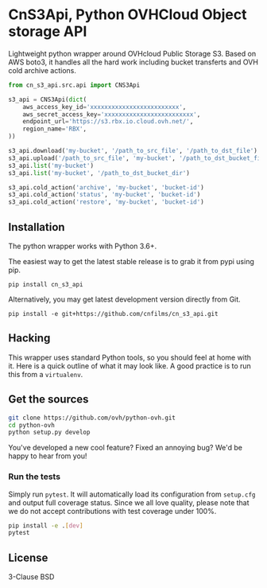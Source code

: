 # CnS3Api, Python OVHCloud Object storage API

Lightweight python wrapper around OVHcloud Public Storage S3. Based on AWS boto3, it handles all the hard work including bucket transferts and OVH cold archive actions.

```python
from cn_s3_api.src.api import CNS3Api

s3_api = CNS3Api(dict(
    aws_access_key_id='xxxxxxxxxxxxxxxxxxxxxxxxx',
    aws_secret_access_key='xxxxxxxxxxxxxxxxxxxxxxxxx',
    endpoint_url='https://s3.rbx.io.cloud.ovh.net/',
    region_name='RBX',
))

s3_api.download('my-bucket', '/path_to_src_file', '/path_to_dst_file')
s3_api.upload('/path_to_src_file', 'my-bucket', '/path_to_dst_bucket_file')
s3_api.list('my-bucket')
s3_api.list('my-bucket', '/path_to_dst_bucket_dir')

s3_api.cold_action('archive', 'my-bucket', 'bucket-id')
s3_api.cold_action('status', 'my-bucket', 'bucket-id')
s3_api.cold_action('restore', 'my-bucket', 'bucket-id')
```

## Installation

The python wrapper works with Python 3.6+.

The easiest way to get the latest stable release is to grab it from pypi using pip.

```
pip install cn_s3_api
```

Alternatively, you may get latest development version directly from Git.

```
pip install -e git+https://github.com/cnfilms/cn_s3_api.git
```

## Hacking

This wrapper uses standard Python tools, so you should feel at home with it.
Here is a quick outline of what it may look like. A good practice is to run
this from a ``virtualenv``.

## Get the sources

```bash
git clone https://github.com/ovh/python-ovh.git
cd python-ovh
python setup.py develop

```

You've developed a new cool feature? Fixed an annoying bug? We'd be happy
to hear from you!

### Run the tests

Simply run ``pytest``. It will automatically load its configuration from
``setup.cfg`` and output full coverage status. Since we all love quality, please
note that we do not accept contributions with test coverage under 100%.

```bash
pip install -e .[dev]
pytest
```

## License

3-Clause BSD
